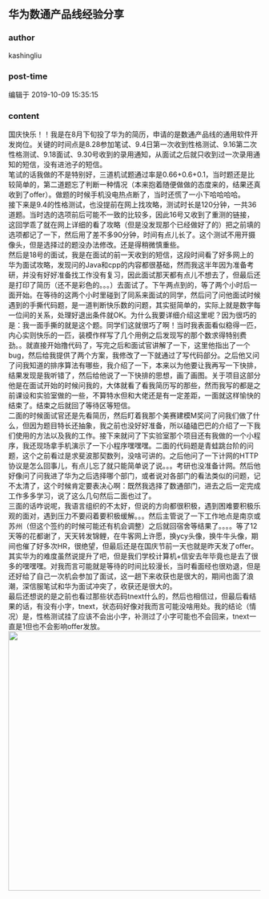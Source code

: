 ## 华为数通产品线经验分享
### author 
kashingliu
### post-time 

编辑于  2019-10-09 15:35:15
### content 
<div class="post-topic-des nc-post-content">
 <div>
  国庆快乐！！我是在8月下旬投了华为的简历，申请的是数通产品线的通用软件开发岗位。关键的时间点是8.28参加笔试、9.4日第一次收到性格测试、9.16第二次性格测试、9.18面试、9.30号收到的录用通知，从面试之后就只收到过一次录用通知的短信，没有进池子的短信。
 </div>
 <div>
  笔试的话我做的不是特别好，三道机试题通过率是0.66+0.6+0.1，当时题还是比较简单的，第二道题忘了判断一种情况（本来抱着随便做做的态度来的，结果还真收到了offer）。做题的时候手机没电热点断了，当时还慌了一小下哈哈哈哈。
 </div>
 <div>
  接下来是9.4的性格测试，也没提前在网上找攻略，测试时长是120分钟，一共36道题。当时选的选项前后可能不一致的比较多，因此16号又收到了重测的链接，这回学乖了就在网上详细的看了攻略（但是没发现那个已经做好了的）把之前填的选项都记了一下，然后用了差不多90分钟，时间有点儿长了。这个测试不用开摄像头，但是选择过的题没办法修改。还是得稍微慎重些。
 </div>
 <div>
  然后是18号的面试，我是在面试的前一天收到的短信，这段时间看了好多网上的华为面试攻略，发现问的Java和cpp的内容都很基础，然而我这半年因为准备考研，并没有好好准备找工作没有复习，因此面试那天都有点儿不想去了，但最后还是打印了简历（还不是彩色的。。。）去面试了。下午两点到的，等了两个小时后一面开始。在等待的这两个小时里碰到了同系来面试的同学，然后问了问他面试时候遇到的手撕代码题，是一道判断快乐数的问题，其实挺简单的，实际上就是数字每一位间的关系，处理好退出条件就OK。为什么我要详细介绍这里呢？因为很巧的是：我一面手撕的就是这个题。同学们这就很巧了啊！当时我表面看似稳得一匹，内心实则快乐的一匹，装模作样写了几个用例之后发现写的那个数求得特别费劲。。就直接开始撸代码了，写完之后和面试官讲解了一下，这里他指出了一个bug，然后给我提供了两个方案，我修改了一下就通过了写代码部分。之后他又问了问我知道的排序算法有哪些，我介绍了一下，本来以为他要让我再写一下快排，结果发现是我听错了，然后给他说了一下快排的思想，画了画图。关于项目这部分他是在面试开始的时候问我的，大体就看了看我简历写的那些，然而我写的都是之前课设和实验室做的一些，不算特水但和大佬还是有一定差距，一面就这样愉快的结束了。结束之后就回了等待区等短信。
 </div>
 <div>
  二面的时候面试官还是先看简历，然后盯着我那个美赛建模M奖问了问我们做了什么，但因为题目特长还抽象，我之前也没好好准备，所以磕磕巴巴的介绍了一下我们使用的方法以及我的工作。接下来就问了下实验室那个项目还有我做的一个小程序，我还现场拿手机演示了一下小程序嘿嘿嘿。二面的代码题是青蛙跳台阶的问题，这个之前看过是求斐波那契数列，没啥可讲的。之后他问了一下计网的HTTP协议是怎么回事儿，有点儿忘了就只能简单说了说。。。考研也没准备计网。然后他好像问了问我进了华为之后选择哪个部门，或者说对各部门的看法类似的问题，记不太清了，这个时候肯定要表决心啊：既然我选择了数通部门，进去之后一定完成工作多多学习，说了这么几句然后二面也过了。
 </div>
 <div>
  三面的话咋说呢，我语言组织的不太好，但说的方向都很积极，遇到困难要积极乐观的面对，遇到压力不要闷着要积极缓解。。。然后主管说了一下工作地点是南京或苏州（但这个签约的时候可能还有机会调整）之后就回宿舍等结果了。。。。等了12天等的花都谢了，天天转发锦鲤，在牛客网上许愿，换ycy头像，换牛牛头像，期间也催了好多次HR，很绝望，但最后还是在国庆节前一天也就是昨天发了offer。其实华为的难度虽然说提升了吧，但是我们学校计算机+信安去年毕竟也是去了很多的嘿嘿嘿。对我而言可能就是等待的时间比较漫长，当时看面经也很劝退，但是还好给了自己一次机会参加了面试，这一趟下来收获也是很大的，期间也面了浪潮，深信服笔试和华为面试冲突了，收获还是很大的。
 </div>
 <div>
  最后还想说的是之前也看过那些状态码tnext什么的，然后也相信过，但最后看结果的话，有没有小字，tnext，状态码好像对我而言可能没啥用处。我的结论（情况）是，性格测试挂了应该不会出小字，补测过了小字可能也不会回来，tnext一直是1但也不会影响offer发放。
 </div>
 <div>
  <img alt="" src="https://uploadfiles.nowcoder.com/images/20191001/2168548_1569913723925_47E9548BAD902F0F3C9D5F3B126ABE03" style="height:auto;width:517.2px;"/>
 </div>
 <div>
  <br/>
 </div>
</div>
